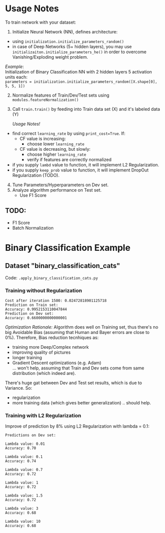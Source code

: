 
# Usage Notes

To train network with your dataset:  
1. Initialize Neural Network (NN), defines architecture:  

  * using `initialization.initialize_parameters_random()`  
  * in case of Deep Networks (5+ hidden layers), you may use `initializaiton.initialize_parameters_he()` in order to overcome Vanishing/Exploding weight problem.  

   *Example*:  
   Initialization of Binary Classification NN with 2 hidden layers 5 activation units each:  
   `parameters = initialization.initialize_parameters_random([X.shape[0], 5, 5, 1])`

2. Normalize features of Train/Dev/Test sets using `modules.featureNormalization()`
3. Call `train.train()` by feeding into Train data set (X) and it's labeled data (Y)  
  
   *Usage Notes!*

  * find correct `learning_rate` by using `print_cost=True`. If:
    - CF value is increasing:
      + choose lower `learning_rate`
    - CF value is decreasing, but slowly:
      + choose higher `learning_rate`
      + verify if features are correctly normalized
  * if you supply `lambd` value to function, it will implement L2 Regularization.
  * if you supply `keep_prob` value to function, it will implement DropOut Regularization (TODO).

4. Tune Parameters/Hyperparameters on Dev set.
5. Analyze algorithm performance on Test set.
    - Use F1 Score  

## TODO:
- F1 Score
- Batch Normalization

# Binary Classification Example

## Dataset "binary_classification_cats"

Code: `.apply_binary_classification_cats.py`  

### Training without Regularization

```
Cost after iteration 1500: 0.02472818901125718  
Prediction on Train set:  
Accuracy: 0.9952153110047844  
Prediction on Dev set:  
Accuracy: 0.6600000000000001
```

*Optimization Rationale:*
Algorithm does well on Training set, thus there's no big Avoidable Bias (assuming that Human and Bayer errors are close to 0%). Therefore, Bias reduction tecnhiques as:  
- training more Deep/Complex network
- improving quality of pictures
- longer training
- Gradient Descent optimizations (e.g. Adam)  
... won't help, assuming that Train and Dev sets come from same distribution (which indeed are).  
  
There's huge gat between Dev and Test set results, which is due to Variance. So:  
- regularization
- more training data (which gives better generalization)
.. should help.

### Training with L2 Regularization

Improve of prediction by 8% using L2 Regularization with lambda = 0.1:
```
Predictions on Dev set:

Lambda value: 0.01
Accuracy: 0.70

Lambda value: 0.1
Accuracy: 0.74

Lambda value: 0.7
Accuracy: 0.72

Lambda value: 1
Accuracy: 0.72

Lambda value: 1.5
Accuracy: 0.72

Lambda value: 3
Accuracy: 0.68

Lambda value: 10
Accuracy: 0.68
```
